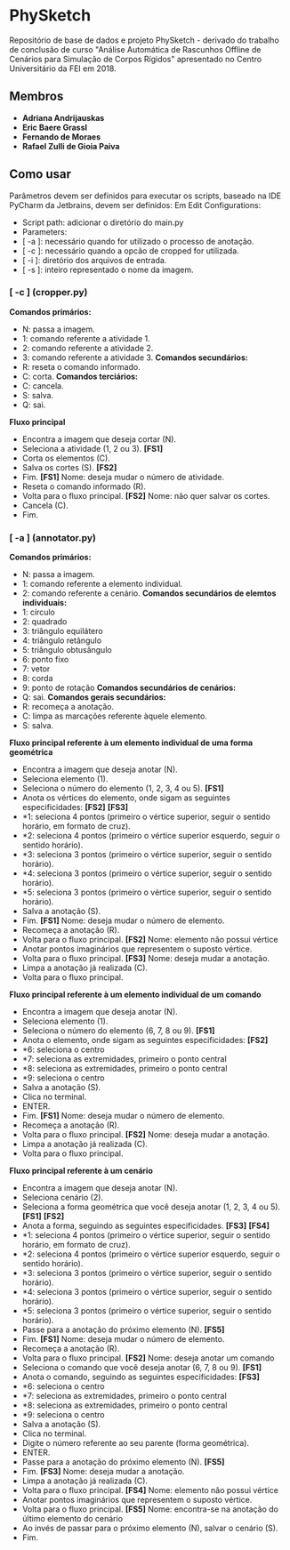 # PhySketch
Repositório de base de dados e projeto PhySketch - derivado do trabalho de conclusão de curso "Análise Automática de Rascunhos Offline de Cenários para Simulação de Corpos Rígidos" apresentado no Centro Universitário da FEI em 2018.

## Membros ##
* **Adriana Andrijauskas**
* **Eric Baere Grassl**
* **Fernando de Moraes**
* **Rafael Zulli de Gioia Paiva**



## Como usar
Parâmetros devem ser definidos para executar os scripts, baseado na IDE PyCharm da Jetbrains, devem ser definidos:
Em Edit Configurations:
* Script path: adicionar o diretório do main.py
* Parameters:
* [ -a ]: necessário quando for utilizado o processo de anotação.
* [ -c ]: necessário quando a opcão de cropped for utilizada.
* [ -i ]: diretório dos arquivos de entrada.
* [ -s ]: inteiro representado o nome da imagem.



### [ -c ] (cropper.py)
**Comandos primários:**
* N: passa a imagem.
* 1: comando referente a atividade 1.
* 2: comando referente a atividade 2.
* 3: comando referente a atividade 3.
**Comandos secundários:**
* R: reseta o comando informado.
* C: corta.
**Comandos terciários:**
* C: cancela.
* S: salva.
* Q: sai.

**Fluxo principal**
* Encontra a imagem que deseja cortar (N).
* Seleciona a atividade (1, 2 ou 3). **[FS1]**
* Corta os elementos (C).
* Salva os cortes (S). **[FS2]**
* Fim.
**[FS1]**
Nome: deseja mudar o número de atividade.
* Reseta o comando informado (R).
* Volta para o fluxo principal.
**[FS2]**
Nome: não quer salvar os cortes.
* Cancela (C).
* Fim.



### [ -a ] (annotator.py)
**Comandos primários:**
* N: passa a imagem.
* 1: comando referente a elemento individual.
* 2: comando referente a cenário.
**Comandos secundários de elemtos individuais:**
* 1: círculo
* 2: quadrado
* 3: triângulo equilátero
* 4: triângulo retângulo
* 5: triângulo obtusângulo
* 6: ponto fixo
* 7: vetor
* 8: corda
* 9: ponto de rotação
**Comandos secundários de cenários:**
* Q: sai.
**Comandos gerais secundários:**
* R: recomeça a anotação.
* C: limpa as marcações referente àquele elemento.
* S: salva.

**Fluxo principal referente à um elemento individual de uma forma geométrica**
* Encontra a imagem que deseja anotar (N).
* Seleciona elemento (1).
* Seleciona o número do elemento (1, 2, 3, 4 ou 5). **[FS1]**
* Anota os vértices do elemento, onde sigam as seguintes especificidades: **[FS2]** **[FS3]**
* *1: seleciona 4 pontos (primeiro o vértice superior, seguir o sentido horário, em formato de cruz).
* *2: seleciona 4 pontos (primeiro o vértice superior esquerdo, seguir o sentido horário).
* *3: seleciona 3 pontos (primeiro o vértice superior, seguir o sentido horário).
* *4: seleciona 3 pontos (primeiro o vértice superior, seguir o sentido horário).
* *5: seleciona 3 pontos (primeiro o vértice superior, seguir o sentido horário).
* Salva a anotação (S).
* Fim.
**[FS1]**
Nome: deseja mudar o número de elemento.
* Recomeça a anotação (R).
* Volta para o fluxo principal.
**[FS2]**
Nome: elemento não possui vértice
* Anotar pontos imaginários que representem o suposto vértice.
* Volta para o fluxo principal.
 **[FS3]**
Nome: deseja mudar a anotação.
* Limpa a anotação já realizada (C).
* Volta para o fluxo principal.

**Fluxo principal referente à um elemento individual de um comando**
* Encontra a imagem que deseja anotar (N).
* Seleciona elemento (1).
* Seleciona o número do elemento (6, 7, 8 ou 9). **[FS1]**
* Anota o elemento, onde sigam as seguintes especificidades: **[FS2]**
* *6: seleciona o centro
* *7: seleciona as extremidades, primeiro o ponto central
* *8: seleciona as extremidades, primeiro o ponto central
* *9: seleciona o centro
* Salva a anotação (S).
* Clica no terminal.
* ENTER.
* Fim.
**[FS1]**
Nome: deseja mudar o número de elemento.
* Recomeça a anotação (R).
* Volta para o fluxo principal.
**[FS2]**
Nome: deseja mudar a anotação.
* Limpa a anotação já realizada (C).
* Volta para o fluxo principal.

**Fluxo principal referente à um cenário**
* Encontra a imagem que deseja anotar (N).
* Seleciona cenário (2).
* Seleciona a forma geométrica que você deseja anotar (1, 2, 3, 4 ou 5). **[FS1]** **[FS2]**
* Anota a forma, seguindo as seguintes especificidades. **[FS3]** **[FS4]**
* *1: seleciona 4 pontos (primeiro o vértice superior, seguir o sentido horário, em formato de cruz).
* *2: seleciona 4 pontos (primeiro o vértice superior esquerdo, seguir o sentido horário).
* *3: seleciona 3 pontos (primeiro o vértice superior, seguir o sentido horário).
* *4: seleciona 3 pontos (primeiro o vértice superior, seguir o sentido horário).
* *5: seleciona 3 pontos (primeiro o vértice superior, seguir o sentido horário).
* Passe para a anotação do próximo elemento (N). **[FS5]**
* Fim.
**[FS1]**
Nome: deseja mudar o número de elemento.
* Recomeça a anotação (R).
* Volta para o fluxo principal.
**[FS2]**
Nome: deseja anotar um comando
* Seleciona o comando que você deseja anotar (6, 7, 8 ou 9). **[FS1]**
* Anota o comando, seguindo as seguintes especificidades: **[FS3]**
* *6: seleciona o centro
* *7: seleciona as extremidades, primeiro o ponto central
* *8: seleciona as extremidades, primeiro o ponto central
* *9: seleciona o centro
* Salva a anotação (S).
* Clica no terminal.
* Digite o número referente ao seu parente (forma geométrica).
* ENTER.
* Passe para a  anotação do próximo elemento (N). **[FS5]**
* Fim.
**[FS3]**
Nome: deseja mudar a anotação.
* Limpa a anotação já realizada (C).
* Volta para o fluxo principal.
**[FS4]**
Nome: elemento não possui vértice
* Anotar pontos imaginários que representem o suposto vértice.
* Volta para o fluxo principal.
**[FS5]**
Nome: encontra-se na anotação do último elemento do cenário
* Ao invés de passar para o próximo elemento (N), salvar o cenário (S).
* Fim.

